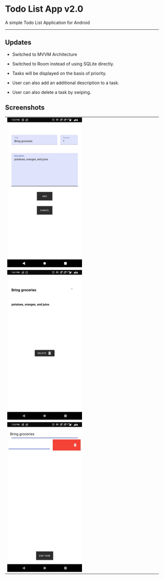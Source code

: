 # Todo List App v2.0

A simple Todo List Application for Android

___

## Updates

* Switched to MVVM Architecture

* Switched to Room instead of using SQLite directly.

* Tasks will be displayed on the basis of priority.

* User can also add an additional description to a task.

* User can also delete a task by swiping.


## Screenshots


<table>
  <tr>
    <td><img src="https://github.com/sreshtha10/TodoList_App/blob/version2/screenshots/s2.jpg" width=50% height=50% ></td>
  
  </tr>
    <tr>
    <td><img src="https://github.com/sreshtha10/TodoList_App/blob/version2/screenshots/s1.png" width=50% height=50%></td>
  </tr>
    <tr>
    <td><img src="https://github.com/sreshtha10/TodoList_App/blob/version2/screenshots/s3.jpg" width=50% height=50% ></td>
  </tr>

 </table>


